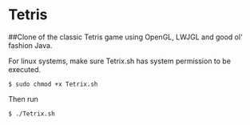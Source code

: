Tetris
======

##Clone of the classic Tetris game using OpenGL, LWJGL and good ol' fashion Java.

For linux systems, make sure Tetrix.sh has system permission to be executed.

`$ sudo chmod +x Tetrix.sh`

Then run

`$ ./Tetrix.sh`
